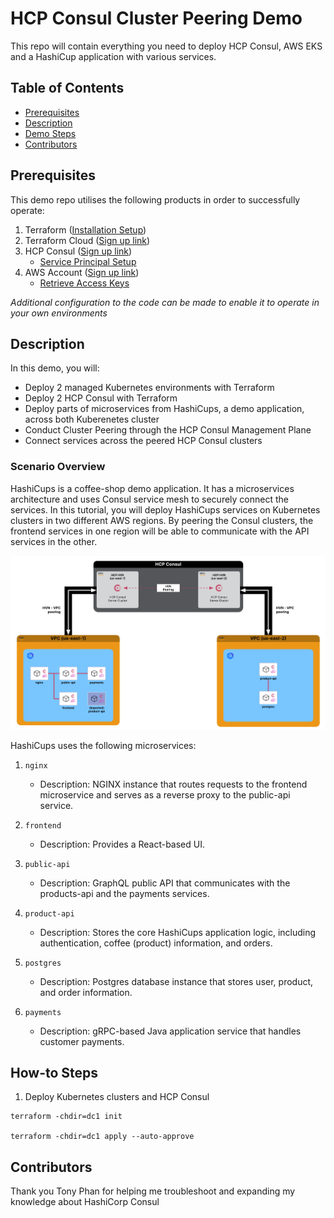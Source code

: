 # HCP Consul Cluster Peering Demo

This repo will contain everything you need to deploy HCP Consul, AWS EKS and a HashiCup application with various services.

## Table of Contents

- [Prerequisites](#prerequisites)
- [Description](#description)
- [Demo Steps](#steps)
- [Contributors](#contributors)

## Prerequisites

This demo repo utilises the following products in order to successfully operate:

1. Terraform ([Installation Setup](https://developer.hashicorp.com/terraform/tutorials/aws-get-started/install-cli))
2. Terraform Cloud ([Sign up link](https://app.terraform.io/public/signup/account))
3. HCP Consul ([Sign up link](https://portal.cloud.hashicorp.com/sign-up))
   - [Service Principal Setup](https://developer.hashicorp.com/hcp/docs/hcp/security/service-principals#create-a-service-principal)
4. AWS Account ([Sign up link](https://aws.amazon.com/resources/create-account/))
   - [Retrieve Access Keys](https://docs.aws.amazon.com/IAM/latest/UserGuide/id_credentials_access-keys.html)

_Additional configuration to the code can be made to enable it to operate in your own environments_

## Description

In this demo, you will:

- Deploy 2 managed Kubernetes environments with Terraform
- Deploy 2 HCP Consul with Terraform
- Deploy parts of microservices from HashiCups, a demo application, across both Kuberenetes cluster
- Conduct Cluster Peering through the HCP Consul Management Plane
- Connect services across the peered HCP Consul clusters

### Scenario Overview

HashiCups is a coffee-shop demo application. It has a microservices architecture and uses Consul service mesh to securely connect the services. In this tutorial, you will deploy HashiCups services on Kubernetes clusters in two different AWS regions. By peering the Consul clusters, the frontend services in one region will be able to communicate with the API services in the other.

![HCP Consul Architecture](images/hcp-consul-architecture.png)

HashiCups uses the following microservices:

1. `nginx`

   - Description: NGINX instance that routes requests to the frontend microservice and serves as a reverse proxy to the public-api service.

2. `frontend`

   - Description: Provides a React-based UI.

3. `public-api`

   - Description: GraphQL public API that communicates with the products-api and the payments services.

4. `product-api`

   - Description: Stores the core HashiCups application logic, including authentication, coffee (product) information, and orders.

5. `postgres`

   - Description: Postgres database instance that stores user, product, and order information.

6. `payments`
   - Description: gRPC-based Java application service that handles customer payments.

## How-to Steps

1. Deploy Kubernetes clusters and HCP Consul

```
terraform -chdir=dc1 init

terraform -chdir=dc1 apply --auto-approve

```

## Contributors

Thank you Tony Phan for helping me troubleshoot and expanding my knowledge about HashiCorp Consul
